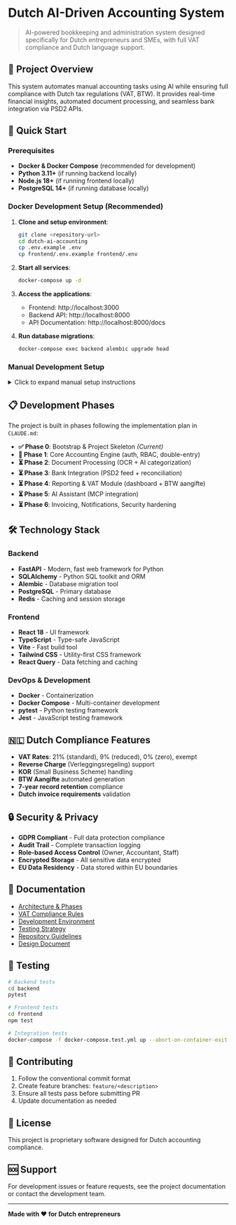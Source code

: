 # Dutch AI-Driven Accounting System

> AI-powered bookkeeping and administration system designed specifically for Dutch entrepreneurs and SMEs, with full VAT compliance and Dutch language support.

## 🎯 Project Overview

This system automates manual accounting tasks using AI while ensuring full compliance with Dutch tax regulations (VAT, BTW). It provides real-time financial insights, automated document processing, and seamless bank integration via PSD2 APIs.

## 🚀 Quick Start

### Prerequisites

- **Docker & Docker Compose** (recommended for development)
- **Python 3.11+** (if running backend locally)
- **Node.js 18+** (if running frontend locally)
- **PostgreSQL 14+** (if running database locally)

### Docker Development Setup (Recommended)

1. **Clone and setup environment**:
   ```bash
   git clone <repository-url>
   cd dutch-ai-accounting
   cp .env.example .env
   cp frontend/.env.example frontend/.env
   ```

2. **Start all services**:
   ```bash
   docker-compose up -d
   ```

3. **Access the applications**:
   - Frontend: http://localhost:3000
   - Backend API: http://localhost:8000
   - API Documentation: http://localhost:8000/docs

4. **Run database migrations**:
   ```bash
   docker-compose exec backend alembic upgrade head
   ```

### Manual Development Setup

<details>
<summary>Click to expand manual setup instructions</summary>

#### Backend Setup
```bash
cd backend
python -m venv venv
source venv/bin/activate  # On Windows: venv\Scripts\activate
pip install -r requirements.txt
```

#### Frontend Setup
```bash
cd frontend
npm install
```

#### Database Setup
```bash
# Start PostgreSQL service
# Create database: accounting_db
# Update .env with your database connection string
```

#### Run Services
```bash
# Terminal 1 - Backend
cd backend
uvicorn app.main:app --reload --host 0.0.0.0 --port 8000

# Terminal 2 - Frontend
cd frontend
npm run dev

# Terminal 3 - Database migrations
cd backend
alembic upgrade head
```
</details>

## 📋 Development Phases

The project is built in phases following the implementation plan in `CLAUDE.md`:

- **✅ Phase 0**: Bootstrap & Project Skeleton *(Current)*
- **🔄 Phase 1**: Core Accounting Engine (auth, RBAC, double-entry)
- **⏳ Phase 2**: Document Processing (OCR + AI categorization)
- **⏳ Phase 3**: Bank Integration (PSD2 feed + reconciliation)
- **⏳ Phase 4**: Reporting & VAT Module (dashboard + BTW aangifte)
- **⏳ Phase 5**: AI Assistant (MCP integration)
- **⏳ Phase 6**: Invoicing, Notifications, Security hardening

## 🛠️ Technology Stack

### Backend
- **FastAPI** - Modern, fast web framework for Python
- **SQLAlchemy** - Python SQL toolkit and ORM
- **Alembic** - Database migration tool
- **PostgreSQL** - Primary database
- **Redis** - Caching and session storage

### Frontend
- **React 18** - UI framework
- **TypeScript** - Type-safe JavaScript
- **Vite** - Fast build tool
- **Tailwind CSS** - Utility-first CSS framework
- **React Query** - Data fetching and caching

### DevOps & Development
- **Docker** - Containerization
- **Docker Compose** - Multi-container development
- **pytest** - Python testing framework
- **Jest** - JavaScript testing framework

## 🇳🇱 Dutch Compliance Features

- **VAT Rates**: 21% (standard), 9% (reduced), 0% (zero), exempt
- **Reverse Charge** (Verleggingsregeling) support
- **KOR** (Small Business Scheme) handling
- **BTW Aangifte** automated generation
- **7-year record retention** compliance
- **Dutch invoice requirements** validation

## 🔒 Security & Privacy

- **GDPR Compliant** - Full data protection compliance
- **Audit Trail** - Complete transaction logging
- **Role-based Access Control** (Owner, Accountant, Staff)
- **Encrypted Storage** - All sensitive data encrypted
- **EU Data Residency** - Data stored within EU boundaries

## 📖 Documentation

- [Architecture & Phases](docs/architecture.md)
- [VAT Compliance Rules](docs/vat-compliance.md)
- [Development Environment](docs/dev-env.md)
- [Testing Strategy](docs/testing.md)
- [Repository Guidelines](docs/repo-guidelines.md)
- [Design Document](docs/design-doc.md)

## 🧪 Testing

```bash
# Backend tests
cd backend
pytest

# Frontend tests
cd frontend
npm test

# Integration tests
docker-compose -f docker-compose.test.yml up --abort-on-container-exit
```

## 🤝 Contributing

1. Follow the conventional commit format
2. Create feature branches: `feature/<description>`
3. Ensure all tests pass before submitting PR
4. Update documentation as needed

## 📄 License

This project is proprietary software designed for Dutch accounting compliance.

## 🆘 Support

For development issues or feature requests, see the project documentation or contact the development team.

---

**Made with ❤️ for Dutch entrepreneurs**